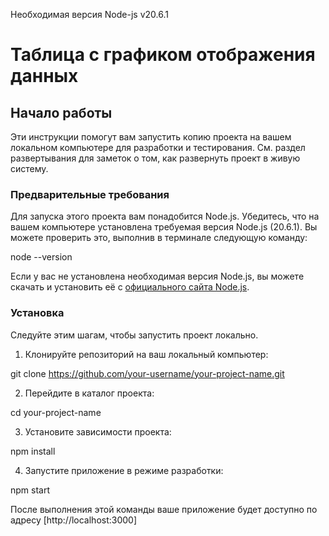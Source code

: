 
Необходимая версия Node-js v20.6.1
# Таблица с графиком отображения данных

## Начало работы

Эти инструкции помогут вам запустить копию проекта на вашем локальном компьютере для разработки и тестирования. См. раздел развертывания для заметок о том, как развернуть проект в живую систему.

### Предварительные требования

Для запуска этого проекта вам понадобится Node.js. Убедитесь, что на вашем компьютере установлена требуемая версия Node.js (20.6.1). Вы можете проверить это, выполнив в терминале следующую команду:

node --version

Если у вас не установлена необходимая версия Node.js, вы можете скачать и установить её с [официального сайта Node.js](https://nodejs.org/).

### Установка

Следуйте этим шагам, чтобы запустить проект локально.

1. Клонируйте репозиторий на ваш локальный компьютер:

git clone https://github.com/your-username/your-project-name.git

2. Перейдите в каталог проекта:

cd your-project-name

3. Установите зависимости проекта:

npm install

4. Запустите приложение в режиме разработки:

npm start

После выполнения этой команды ваше приложение будет доступно по адресу [http://localhost:3000]
